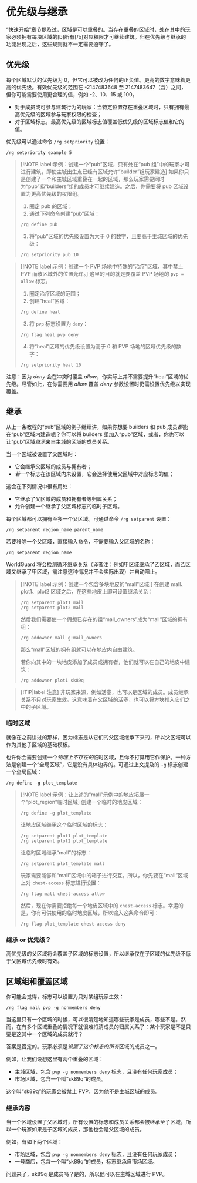 # 优先级与继承

“快速开始”章节提及过，区域是可以重叠的。当存在重叠的区域时，处在其中的玩家必须拥有每块区域的[b]所有[/b]对应权限才可继续建筑。但在优先级与继承的功能出现之后，这些规则就不一定需要遵守了。

## 优先级

每个区域默认的优先级为 0，但它可以被改为任何的正负值。更高的数字意味着更高的优先级。有效优先级的范围在 -2147483648 至 2147483647（含）之间，但你可能需要使用更合理的值，例如 -2、10、15 或 100。

* 对于成员或可参与建筑行为的玩家：当特定位置存在重叠区域时，只有拥有最高优先级的区域参与玩家权限的检查；
* 对于区域标志，最高优先级的区域标志值覆盖低优先级的区域标志值和它的值。

优先级可以通过命令 `/rg setpriority` 设置：
```
/rg setpriority example 5
```

> [!NOTE|label:示例：创建一个“pub”区域，只有处在“pub 组”中的玩家才可进行建筑，即使主城出生点已经有区域允许“builder”组玩家建造]
> 如果你只是创建了一个和主城区域重叠在一起的区域，那么玩家需要同时为“pub”*和*“builders”组的成员才可继续建造。之后，你需要将 pub 区域设置为更高优先级的权限组。
> 1. 圈定 pub 的区域；
> 2. 通过下列命令创建“pub”区域：
> ```
> /rg define pub
> ```
> 3. 将“pub”区域的优先级设置为大于 0 的数字，且要高于主城区域的优先级：
> ```
> /rg setpriority pub 10
> ```

> [!NOTE|label:示例：创建一个 PVP 场地中特殊的“治疗”区域，其中禁止 PVP 而该区域外的位置允许。]
> 这里的目的就是要覆盖 PVP 场地的 `pvp = allow` 标志。
> 1. 圈定治疗区域的范围；
> 2. 创建“heal”区域：
> ```
> /rg define heal
> ```
> 3. 将 `pvp` 标志设置为 `deny`：
> ```
> /rg flag heal pvp deny
> ```
> 4. 将“heal”区域的优先级设置为高于 0 和 PVP 场地的区域优先级的数字：
> ```
> /rg setpriority heal 10
> ```

注意：因为 *deny* 会在冲突时覆盖 *allow*，你实际上并不需要提升“heal”区域的优先级。尽管如此，在你需要用 *allow* 覆盖 *deny* 参数设置时仍需设置优先级以实现覆盖。

## 继承

从上一条教程的“pub”区域的例子继续讲，如果你想要 builders 和 pub 成员*都*能在“pub”区域内建造呢？你可以将 builders 组加入“pub”区域，或者，你也可以让“pub”区域*继承*来自主城的区域的成员关系。

当一个区域被设置了父区域时：

* 它会继承父区域的成员与拥有者；
* *若*一个标志在该区域内未设置，它会选择使用父区域中对应标志的值；

这会在下列情况中很有用处：

* 它继承了父区域的成员和拥有者等归属关系；
* 允许创建一个继承了父区域标志的临时子区域。

每个区域都可以拥有至多一个父区域。可通过命令 `/rg setparent` 设置：
```
/rg setparent region_name parent_name
```
若要移除一个父区域，直接输入命令，不需要输入父区域的名称：
```
/rg setparent region_name
```

WorldGuard 将会检测循环继承关系（译者注：例如甲区域继承了乙区域，而乙区域又继承了甲区域，需注意这种情况并不会实际出现）并自动阻止。

> [!NOTE|label:示例：创建一个包含多块地皮的“mall”区域   ] 
> 在创建 mall、plot1、plot2 区域之后，在这些地皮上即可设置继承关系：
> ```
> /rg setparent plot1 mall
> /rg setparent plot2 mall
> ```
> 然后我们需要使一个假想已存在的组“mall_owners”成为“mall”区域的拥有组：
> ```
> /rg addowner mall g:mall_owners
> ```
> 那么“mall”区域的拥有组就可以在地皮内自由建筑。
>
> 若你向其中的一块地皮添加了成员或拥有者，他们就可以在自己的地皮中建筑：
> ```
> /rg addowner plot1 sk89q
> ```

> [!TIP|label:注意]
> 非玩家来源，例如活塞，也可以是区域的成员。成员继承关系不只对玩家生效。这意味着在父区域的活塞，也可以将方块推入它们之中的子区域。

### 临时区域

就像在之前讲过的那样，因为标志是从它们的父区域继承下来的，所以父区域可以作为其他子区域的基础模板。

也许你会需要创建一个*物理上不存在的*临时区域，且你不打算用它作保护。一种方法是创建一个“全局区域”，它是没有具体边界的。可通过上文提及的 `-g` 标志创建一个全局区域：
```
/rg define -g plot_template
```

> [!NOTE|label:示例：让上述的“mall”示例中的地皮拓展一个“plot_region”临时区域]
> 创建一个临时的地皮区域：
> ```
> /rg define -g plot_template
> ```
> 让地皮区域继承这个临时区域的标志：
> ```
> /rg setparent plot1 plot_template
> /rg setparent plot2 plot_template
> ```
> 让临时区域继承“mall”的标志：
> ```
> /rg setparent plot_template mall
> ```
> 玩家需要能够和“mall”区域中的箱子进行交互。所以，你先要在“mall”区域上对 `chest-access` 标志进行设置：
> ```
> /rg flag mall chest-access allow
> ```
> 然后，现在你需要拒绝每一个地皮区域中的 `chest-access` 标志。幸运的是，你有可供使用的临时地皮区域，所以输入这条命令即可：
> ```
> /rg flag plot_template chest-access deny
> ```

### 继承 or 优先级？

高优先级的父区域将会覆盖子区域的标志设置，所以继承仅在子区域的优先级不低于父区域优先级时有效。

## 区域组和覆盖区域

你可能会觉得，标志可以设置为只对某组玩家生效：
```
/rg flag mall pvp -g nonmembers deny
```

当这里只有一个区域的时候，可以很清楚地知道哪些玩家是成员，哪些不是。然而，在有多个区域重叠的情况下就很难捋清成员的归属关系了：某个玩家是不是只要是这其中一个区域的成员就行？

答案是否定的。玩家必须是*设置了这个标志的所有*区域的成员之一。

例如，让我们设想这里有两个重叠的区域：

* 主城区域，包含 `pvp -g nonmembers deny` 标志，且没有任何玩家成员；
* 市场区域，包含一个叫“sk89q”的成员。

这个叫“sk89q”的玩家会被禁止 PVP，因为他不是主城区域的成员。

### 继承内容

当一个区域设置了父区域时，所有设置的标志和成员关系都会被继承至子区域，所以一个玩家如果是子区域的成员，那他也会是父区域的成员。

例如，有如下两个区域：

* 市场区域，包含 `pvp -g nonmembers deny` 标志，且没有任何玩家成员；
* 一号商店，包含一个叫“sk89q”的成员，标志继承自市场区域。

问题来了，sk89q 是成员吗？是的，所以他可以在主城区域进行 PVP。

